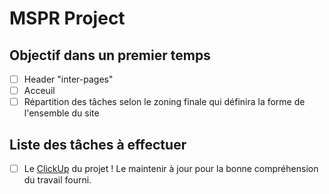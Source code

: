 # MSPR Project

## Objectif dans un premier temps
- [ ] Header "inter-pages"
- [ ] Acceuil 
- [ ] Répartition des tâches selon le zoning finale qui définira la forme de l'ensemble du site

## Liste des tâches à effectuer

- [ ] Le [ClickUp](https://app.clickup.com/9003116160/v/l/t/9003116160) du projet ! Le maintenir à jour pour la bonne compréhension du travail fourni.

